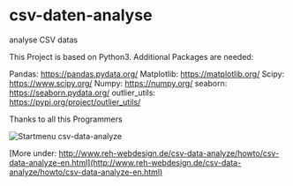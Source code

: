 # csv-daten-analyse
analyse CSV datas

This Project is based on Python3.
Additional Packages are needed:

Pandas: https://pandas.pydata.org/
Matplotlib: https://matplotlib.org/
Scipy: https://www.scipy.org/
Numpy: https://numpy.org/
seaborn: https://seaborn.pydata.org/
outlier_utils: https://pypi.org/project/outlier_utils/

Thanks to all this Programmers

![Startmenu csv-data-analyze ](http://www.reh-webdesign.de/csv-data-analyze/howto/pictures/startscreen.png)

[More under: http://www.reh-webdesign.de/csv-data-analyze/howto/csv-data-analyze-en.html](http://www.reh-webdesign.de/csv-data-analyze/howto/csv-data-analyze-en.html)
